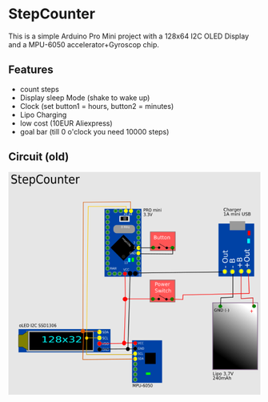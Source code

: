 # StepCounter

This is a simple Arduino Pro Mini project with a 128x64 I2C OLED Display and
a MPU-6050 accelerator+Gyroscop chip.

## Features

 -  count steps
 -  Display sleep Mode (shake to wake up)
 -  Clock (set button1 = hours, button2 = minutes)
 -  Lipo Charging
 -  low cost (10EUR Aliexpress)
 -  goal bar (till 0 o'clock you need 10000 steps)

## Circuit (old)

![Circuit](circuit/circuit.png)
